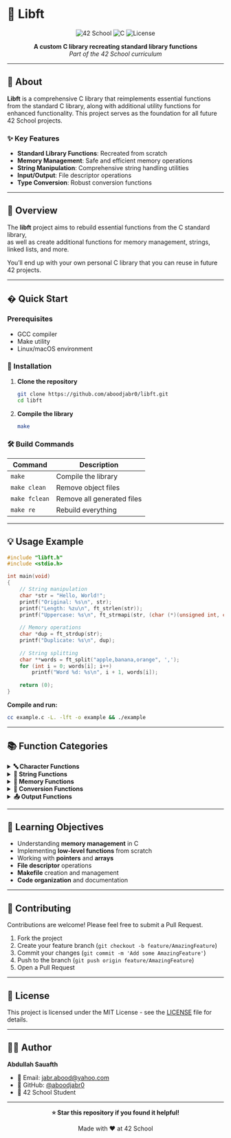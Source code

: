 # 🧩 Libft

<div align="center">

![42 School](https://img.shields.io/badge/42-School-000000?style=for-the-badge&logo=42&logoColor=white)
![C](https://img.shields.io/badge/C-00599C?style=for-the-badge&logo=c&logoColor=white)
![License](https://img.shields.io/badge/License-MIT-yellow.svg?style=for-the-badge)

**A custom C library recreating standard library functions**  
*Part of the 42 School curriculum*

</div>

---

## 📖 About

**Libft** is a comprehensive C library that reimplements essential functions from the standard C library, along with additional utility functions for enhanced functionality. This project serves as the foundation for all future 42 School projects.

### ✨ Key Features

- **Standard Library Functions**: Recreated from scratch
- **Memory Management**: Safe and efficient memory operations
- **String Manipulation**: Comprehensive string handling utilities
- **Input/Output**: File descriptor operations
- **Type Conversion**: Robust conversion functions

---

## 📘 Overview

The **libft** project aims to rebuild essential functions from the C standard library,  
as well as create additional functions for memory management, strings, linked lists, and more.  

You’ll end up with your own personal C library that you can reuse in future 42 projects.

---

## � Quick Start

### Prerequisites
- GCC compiler
- Make utility
- Linux/macOS environment

### 🔧 Installation

1. **Clone the repository**
   ```bash
   git clone https://github.com/aboodjabr0/libft.git
   cd libft
   ```

2. **Compile the library**
   ```bash
   make
   ```

### 🛠️ Build Commands

| Command | Description |
|---------|-------------|
| `make` | Compile the library |
| `make clean` | Remove object files |
| `make fclean` | Remove all generated files |
| `make re` | Rebuild everything |

---

## 💡 Usage Example

```c
#include "libft.h"
#include <stdio.h>

int main(void)
{
    // String manipulation
    char *str = "Hello, World!";
    printf("Original: %s\n", str);
    printf("Length: %zu\n", ft_strlen(str));
    printf("Uppercase: %s\n", ft_strmapi(str, (char (*)(unsigned int, char))ft_toupper));
    
    // Memory operations
    char *dup = ft_strdup(str);
    printf("Duplicate: %s\n", dup);
    
    // String splitting
    char **words = ft_split("apple,banana,orange", ',');
    for (int i = 0; words[i]; i++)
        printf("Word %d: %s\n", i + 1, words[i]);
    
    return (0);
}
```

**Compile and run:**
```bash
cc example.c -L. -lft -o example && ./example
```

---

## 📚 Function Categories

<details>
<summary><strong>🔤 Character Functions</strong></summary>

- `ft_isalpha()` - Check if character is alphabetic
- `ft_isdigit()` - Check if character is digit
- `ft_isalnum()` - Check if character is alphanumeric
- `ft_isascii()` - Check if character is ASCII
- `ft_isprint()` - Check if character is printable
- `ft_toupper()` - Convert to uppercase
- `ft_tolower()` - Convert to lowercase

</details>

<details>
<summary><strong>📝 String Functions</strong></summary>

- `ft_strlen()` - Calculate string length
- `ft_strchr()` - Find character in string
- `ft_strrchr()` - Find last occurrence of character
- `ft_strncmp()` - Compare strings (n characters)
- `ft_strlcpy()` - Safe string copy
- `ft_strlcat()` - Safe string concatenation
- `ft_strnstr()` - Find substring (n characters)
- `ft_strdup()` - Duplicate string
- `ft_substr()` - Extract substring
- `ft_strjoin()` - Join strings
- `ft_strtrim()` - Trim string
- `ft_split()` - Split string by delimiter
- `ft_strmapi()` - Apply function to each character
- `ft_striteri()` - Apply function to each character with index

</details>

<details>
<summary><strong>🧠 Memory Functions</strong></summary>

- `ft_memset()` - Fill memory with byte
- `ft_bzero()` - Zero out memory
- `ft_memcpy()` - Copy memory
- `ft_memmove()` - Safe memory move
- `ft_memchr()` - Find byte in memory
- `ft_memcmp()` - Compare memory blocks
- `ft_calloc()` - Allocate and zero memory

</details>

<details>
<summary><strong>🔄 Conversion Functions</strong></summary>

- `ft_atoi()` - String to integer
- `ft_itoa()` - Integer to string

</details>

<details>
<summary><strong>📤 Output Functions</strong></summary>

- `ft_putchar_fd()` - Output character to file descriptor
- `ft_putstr_fd()` - Output string to file descriptor
- `ft_putendl_fd()` - Output string with newline to file descriptor
- `ft_putnbr_fd()` - Output number to file descriptor

</details>

---

## 🎯 Learning Objectives

- Understanding **memory management** in C
- Implementing **low-level functions** from scratch
- Working with **pointers** and **arrays**
- **File descriptor** operations
- **Makefile** creation and management
- **Code organization** and documentation

---

## 🤝 Contributing

Contributions are welcome! Please feel free to submit a Pull Request.

1. Fork the project
2. Create your feature branch (`git checkout -b feature/AmazingFeature`)
3. Commit your changes (`git commit -m 'Add some AmazingFeature'`)
4. Push to the branch (`git push origin feature/AmazingFeature`)
5. Open a Pull Request

---

## 📄 License

This project is licensed under the MIT License - see the [LICENSE](LICENSE) file for details.

---

## 👨‍💻 Author

**Abdullah Sauafth**
- 📧 Email: [jabr.abood@yahoo.com](mailto:jabr.abood@yahoo.com)
- 🐙 GitHub: [@aboodjabr0](https://github.com/aboodjabr0)
- 🏫 42 School Student

---

<div align="center">

**⭐ Star this repository if you found it helpful!**

Made with ❤️ at 42 School

</div>